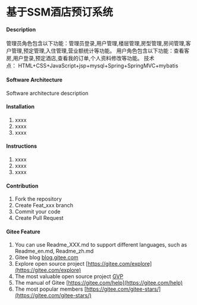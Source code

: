# 基于SSM酒店预订系统

#### Description
管理员角色包含以下功能：管理员登录,用户管理,楼层管理,房型管理,房间管理,客户管理,预定管理,入住管理,营业额统计等功能。
用户角色包含以下功能：查看客房,用户登录,预定酒店,查看我的订单,个人资料修改等功能。
技术点： HTML+CSS+JavaScript+jsp+mysql+Spring+SpringMVC+mybatis

#### Software Architecture
Software architecture description

#### Installation

1.  xxxx
2.  xxxx
3.  xxxx

#### Instructions

1.  xxxx
2.  xxxx
3.  xxxx

#### Contribution

1.  Fork the repository
2.  Create Feat_xxx branch
3.  Commit your code
4.  Create Pull Request


#### Gitee Feature

1.  You can use Readme\_XXX.md to support different languages, such as Readme\_en.md, Readme\_zh.md
2.  Gitee blog [blog.gitee.com](https://blog.gitee.com)
3.  Explore open source project [https://gitee.com/explore](https://gitee.com/explore)
4.  The most valuable open source project [GVP](https://gitee.com/gvp)
5.  The manual of Gitee [https://gitee.com/help](https://gitee.com/help)
6.  The most popular members  [https://gitee.com/gitee-stars/](https://gitee.com/gitee-stars/)
